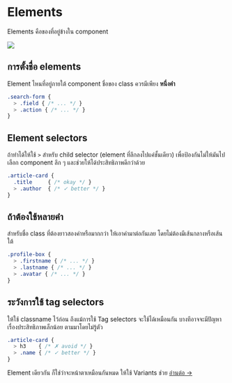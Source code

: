 # Elements

Elements คือของที่อยู่ข้างใน component

![](images/component-elements.png)

## การตั้งชื่อ elements
Element ไหนที่อยู่ภายใต้ component ชื่อของ class ควรมีเพียง **หนึ่งคำ**

```scss
.search-form {
  > .field { /* ... */ }
  > .action { /* ... */ }
}
```

## Element selectors
ถ้าทำได้ให้ใช้ `>` สำหรับ child selector (element ที่ลึกลงไปแค่ชั้นเดียว) เพื่อป้องกันไม่ให้มันไปเลือก component ลึก ๆ และช่วยให้ได้ประสิทธิภาพดีกว่าด้วย

```scss
.article-card {
  .title     { /* okay */ }
  > .author  { /* ✓ better */ }
}
```

## ถ้าต้องใช้หลายคำ
สำหรับชื่อ class ที่ต้องยาวสองคำหรือมากกว่า ให้เอาคำมาต่อกันเลย โดยไม่ต้องมีเส้นกลางหรือเส้นใต้

```scss
.profile-box {
  > .firstname { /* ... */ }
  > .lastname { /* ... */ }
  > .avatar { /* ... */ }
}
```

## ระวังการใช้ tag selectors
ให้ใช้ classname ไว้ก่อน ถึงแม้การใช้ Tag selectors จะใช้ได้เหมือนกัน บางทีอาจจะมีปัญหาเรื่องประสิทธิภาพเล็กน้อย ตามมาโดยไม่รู้ตัว

```scss
.article-card {
  > h3    { /* ✗ avoid */ }
  > .name { /* ✓ better */ }
}
```

Element เดียวกัน ก็ใช่ว่าจะหน้าตาเหมือนกันหมด ให้ใช้ Variants ช่วย
[อ่านต่อ →](variants.md)
<!-- {p:.pull-box} -->
